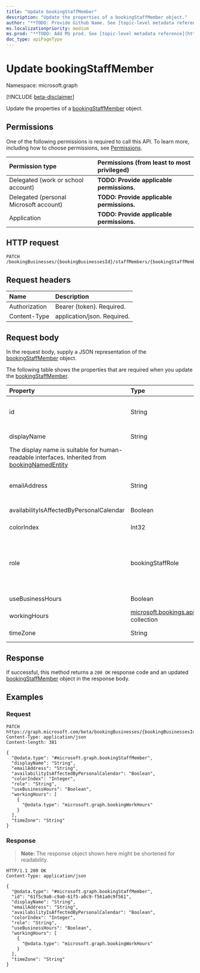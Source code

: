 ```yaml
---
title: "Update bookingStaffMember"
description: "Update the properties of a bookingStaffMember object."
author: "**TODO: Provide Github Name. See [topic-level metadata reference](https://msgo.azurewebsites.net/add/document/guidelines/metadata.html#topic-level-metadata)**"
ms.localizationpriority: medium
ms.prod: "**TODO: Add MS prod. See [topic-level metadata reference](https://msgo.azurewebsites.net/add/document/guidelines/metadata.html#topic-level-metadata)**"
doc_type: apiPageType
---
```


# Update bookingStaffMember
Namespace: microsoft.graph

[!INCLUDE [beta-disclaimer](../../includes/beta-disclaimer.md)]

Update the properties of a [bookingStaffMember](../resources/bookingstaffmember.md) object.

## Permissions
One of the following permissions is required to call this API. To learn more, including how to choose permissions, see [Permissions](/graph/permissions-reference).

|Permission type|Permissions (from least to most privileged)|
|:---|:---|
|Delegated (work or school account)|**TODO: Provide applicable permissions.**|
|Delegated (personal Microsoft account)|**TODO: Provide applicable permissions.**|
|Application|**TODO: Provide applicable permissions.**|

## HTTP request

<!-- {
  "blockType": "ignored"
}
-->
``` http
PATCH /bookingBusinesses/{bookingBusinessesId}/staffMembers/{bookingStaffMemberId}
```

## Request headers
|Name|Description|
|:---|:---|
|Authorization|Bearer {token}. Required.|
|Content-Type|application/json. Required.|

## Request body
In the request body, supply a JSON representation of the [bookingStaffMember](../resources/bookingstaffmember.md) object.

The following table shows the properties that are required when you update the [bookingStaffMember](../resources/bookingstaffmember.md).

|Property|Type|Description|
|:---|:---|:---|
|id|String|**TODO: Add Description** Inherited from [bookingNamedEntity](../resources/bookingnamedentity.md)|
|displayName|String|Display name of this entity.
The display name is suitable for human-readable interfaces. Inherited from [bookingNamedEntity](../resources/bookingnamedentity.md)|
|emailAddress|String|The e-mail address of this person. Inherited from [bookingPerson](../resources/bookingperson.md)|
|availabilityIsAffectedByPersonalCalendar|Boolean|**TODO: Add Description**|
|colorIndex|Int32|**TODO: Add Description**|
|role|bookingStaffRole|**TODO: Add Description**. The possible values are: `guest`, `administrator`, `viewer`, `externalGuest`.|
|useBusinessHours|Boolean|**TODO: Add Description**|
|workingHours|[microsoft.bookings.api.bookingWorkHours](../resources/bookingworkhours.md) collection|**TODO: Add Description**|
|timeZone|String|**TODO: Add Description**|



## Response

If successful, this method returns a `200 OK` response code and an updated [bookingStaffMember](../resources/bookingstaffmember.md) object in the response body.

## Examples

### Request
<!-- {
  "blockType": "request",
  "name": "update_bookingstaffmember"
}
-->
``` http
PATCH https://graph.microsoft.com/beta/bookingBusinesses/{bookingBusinessesId}/staffMembers/{bookingStaffMemberId}
Content-Type: application/json
Content-length: 381

{
  "@odata.type": "#microsoft.graph.bookingStaffMember",
  "displayName": "String",
  "emailAddress": "String",
  "availabilityIsAffectedByPersonalCalendar": "Boolean",
  "colorIndex": "Integer",
  "role": "String",
  "useBusinessHours": "Boolean",
  "workingHours": [
    {
      "@odata.type": "microsoft.graph.bookingWorkHours"
    }
  ],
  "timeZone": "String"
}
```


### Response
>**Note:** The response object shown here might be shortened for readability.
<!-- {
  "blockType": "response",
  "truncated": true
}
-->
``` http
HTTP/1.1 200 OK
Content-Type: application/json

{
  "@odata.type": "#microsoft.graph.bookingStaffMember",
  "id": "61f5c9a0-c9a0-61f5-a0c9-f561a0c9f561",
  "displayName": "String",
  "emailAddress": "String",
  "availabilityIsAffectedByPersonalCalendar": "Boolean",
  "colorIndex": "Integer",
  "role": "String",
  "useBusinessHours": "Boolean",
  "workingHours": [
    {
      "@odata.type": "microsoft.graph.bookingWorkHours"
    }
  ],
  "timeZone": "String"
}
```

